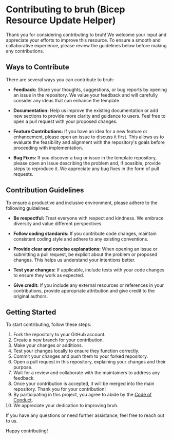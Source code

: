 # Contributing to bruh (Bicep Resource Update Helper)

Thank you for considering contributing to bruh! We welcome your input and appreciate your efforts to improve this resource. To ensure a smooth and collaborative experience, please review the guidelines below before making any contributions.

## Ways to Contribute

There are several ways you can contribute to bruh:

- **Feedback:** Share your thoughts, suggestions, or bug reports by opening an issue in the repository. We value your feedback and will carefully consider any ideas that can enhance the template.

- **Documentation:** Help us improve the existing documentation or add new sections to provide more clarity and guidance to users. Feel free to open a pull request with your proposed changes.

- **Feature Contributions:** If you have an idea for a new feature or enhancement, please open an issue to discuss it first. This allows us to evaluate the feasibility and alignment with the repository's goals before proceeding with implementation.

- **Bug Fixes:** If you discover a bug or issue in the template repository, please open an issue describing the problem and, if possible, provide steps to reproduce it. We appreciate any bug fixes in the form of pull requests.

## Contribution Guidelines

To ensure a productive and inclusive environment, please adhere to the following guidelines:

- **Be respectful:** Treat everyone with respect and kindness. We embrace diversity and value different perspectives.

- **Follow coding standards:** If you contribute code changes, maintain consistent coding style and adhere to any existing conventions.

- **Provide clear and concise explanations:** When opening an issue or submitting a pull request, be explicit about the problem or proposed changes. This helps us understand your intentions better.

- **Test your changes:** If applicable, include tests with your code changes to ensure they work as expected.

- **Give credit:** If you include any external resources or references in your contributions, provide appropriate attribution and give credit to the original authors.

## Getting Started

To start contributing, follow these steps:

1. Fork the repository to your GitHub account.
2. Create a new branch for your contribution.
3. Make your changes or additions.
4. Test your changes locally to ensure they function correctly.
5. Commit your changes and push them to your forked repository.
6. Open a pull request in this repository, explaining your changes and their purpose.
7. Wait for a review and collaborate with the maintainers to address any feedback.
8. Once your contribution is accepted, it will be merged into the main repository. Thank you for your contribution!
9. By participating in this project, you agree to abide by the [Code of Conduct](CODE_OF_CONDUCT.md).
10. We appreciate your dedication to improving bruh.

If you have any questions or need further assistance, feel free to reach out to us.

Happy contributing!

